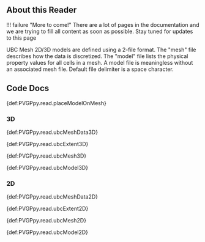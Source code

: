 ## About this Reader
!!! failure "More to come!"
    There are a lot of pages in the documentation and we are trying to fill all content as soon as possible. Stay tuned for updates to this page

<!--- TODO --->

UBC Mesh 2D/3D models are defined using a 2-file format. The "mesh" file describes how the data is discretized. The "model" file lists the physical property values for all cells in a mesh. A model file is meaningless without an associated mesh file. Default file delimiter is a space character.



## Code Docs

{def:PVGPpy.read.placeModelOnMesh}

### 3D

{def:PVGPpy.read.ubcMeshData3D}


{def:PVGPpy.read.ubcExtent3D}


{def:PVGPpy.read.ubcMesh3D}


{def:PVGPpy.read.ubcModel3D}

### 2D

{def:PVGPpy.read.ubcMeshData2D}


{def:PVGPpy.read.ubcExtent2D}


{def:PVGPpy.read.ubcMesh2D}


{def:PVGPpy.read.ubcModel2D}
